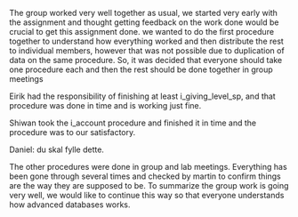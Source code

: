 The group worked very well together as usual, we started very early with the assignment and thought getting feedback on the work done would be crucial to get this assignment done. we wanted to do the first procedure together to understand how everything worked and then distribute the rest to individual members, however that was not possible due to duplication of data on the same procedure. So, it was decided that everyone should take one procedure each and then the rest should be done together in group meetings

Eirik had the responsibility of finishing at least i_giving_level_sp, and that procedure was done in time and is working just fine.

Shiwan took the i_account procedure and finished it in time and the procedure was to our satisfactory.

Daniel: du skal fylle dette.

The other procedures were done in group and lab meetings. Everything has been gone through several times and checked by martin to confirm things are the way they are supposed to be.
To summarize the group work is going very well, we would like to continue this way so that everyone understands how advanced databases works.


